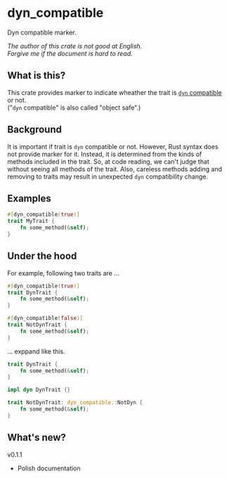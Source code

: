 dyn_compatible
===

Dyn compatible marker.

*The author of this crate is not good at English.*  
*Forgive me if the document is hard to read.*

## What is this?

This crate provides marker to indicate wheather the trait is [`dyn` compatible]
or not. <br/> ("`dyn` compatible" is also called "object safe".)

## Background

It is important if trait is `dyn` compatible or not. However, Rust syntax does
not provide marker for it. Instead, it is determined from the kinds of methods
included in the trait. So, at code reading, we can't judge that without seeing
all methods of the trait. Also, careless methods adding and removing to traits
may result in unexpected `dyn` compatibility change.

## Examples

```rust
#[dyn_compatible(true)]
trait MyTrait {
    fn some_method(&self);
}
```

## Under the hood

For example, following two traits are ...

```rust
#[dyn_compatible(true)]
trait DynTrait {
    fn some_method(&self);
}

#[dyn_compatible(false)]
trait NotDynTrait {
    fn some_method(&self);
}
```

... exppand like this.

```rust
trait DynTrait {
    fn some_method(&self);
}

impl dyn DynTrait {}

trait NotDynTrait: dyn_compatible::NotDyn {
    fn some_method(&self);
}
```

## What's new?

v0.1.1

* Polish documentation

<!-- Links -->
[`dyn` compatible]: https://doc.rust-lang.org/reference/items/traits.html#dyn-compatibility
